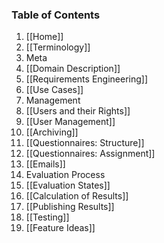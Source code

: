 ### Table of Contents

1. [[Home]]
1. [[Terminology]]
1. Meta
  1. [[Domain Description]]
  1. [[Requirements Engineering]]
  1. [[Use Cases]]
1. Management
  1. [[Users and their Rights]]
  1. [[User Management]]
  1. [[Archiving]]
  1. [[Questionnaires: Structure]]
  1. [[Questionnaires: Assignment]]
  1. [[Emails]]
1. Evaluation Process
  1. [[Evaluation States]]
  1. [[Calculation of Results]]
  1. [[Publishing Results]]
1. [[Testing]]
1. [[Feature Ideas]]